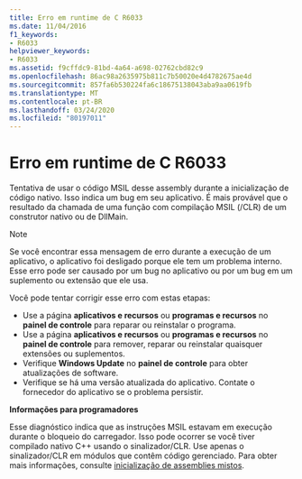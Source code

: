 ```yaml
---
title: Erro em runtime de C R6033
ms.date: 11/04/2016
f1_keywords:
- R6033
helpviewer_keywords:
- R6033
ms.assetid: f9cffdc9-81bd-4a64-a698-02762cbd82c9
ms.openlocfilehash: 86ac98a2635975b811c7b50020e4d4782675ae4d
ms.sourcegitcommit: 857fa6b530224fa6c18675138043aba9aa0619fb
ms.translationtype: MT
ms.contentlocale: pt-BR
ms.lasthandoff: 03/24/2020
ms.locfileid: "80197011"
---
```

# <a name="c-runtime-error-r6033"></a>Erro em runtime de C R6033

Tentativa de usar o código MSIL desse assembly durante a inicialização de código nativo. Isso indica um bug em seu aplicativo. É mais provável que o resultado da chamada de uma função com compilação MSIL (/CLR) de um construtor nativo ou de DllMain.

> [!NOTE]
> Se você encontrar essa mensagem de erro durante a execução de um aplicativo, o aplicativo foi desligado porque ele tem um problema interno. Esse erro pode ser causado por um bug no aplicativo ou por um bug em um suplemento ou extensão que ele usa.
>
> Você pode tentar corrigir esse erro com estas etapas:
>
> - Use a página **aplicativos e recursos** ou **programas e recursos** no **painel de controle** para reparar ou reinstalar o programa.
> - Use a página **aplicativos e recursos** ou **programas e recursos** no **painel de controle** para remover, reparar ou reinstalar quaisquer extensões ou suplementos.
> - Verifique **Windows Update** no **painel de controle** para obter atualizações de software.
> - Verifique se há uma versão atualizada do aplicativo. Contate o fornecedor do aplicativo se o problema persistir.

**Informações para programadores**

Esse diagnóstico indica que as instruções MSIL estavam em execução durante o bloqueio do carregador. Isso pode ocorrer se você tiver compilado nativo C++ usando o sinalizador/CLR. Use apenas o sinalizador/CLR em módulos que contêm código gerenciado. Para obter mais informações, consulte [inicialização de assemblies mistos](../../dotnet/initialization-of-mixed-assemblies.md).
